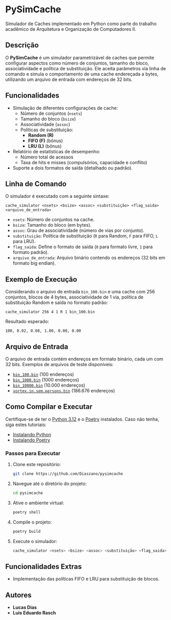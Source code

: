 # PySimCache

Simulador de Caches implementado em Python como parte do trabalho acadêmico de Arquitetura e Organização de Computadores II.

## Descrição

O **PySimCache** é um simulador parametrizável de caches que permite configurar aspectos como número de conjuntos, tamanho do bloco, associatividade e política de substituição. Ele aceita parâmetros via linha de comando e simula o comportamento de uma cache endereçada a bytes, utilizando um arquivo de entrada com endereços de 32 bits.

## Funcionalidades

- Simulação de diferentes configurações de cache:
  - Número de conjuntos (`nsets`)
  - Tamanho do bloco (`bsize`)
  - Associatividade (`assoc`)
  - Políticas de substituição:
    - **Random (R)**
    - **FIFO (F)** (bônus)
    - **LRU (L)** (bônus)
- Relatório de estatísticas de desempenho:
  - Número total de acessos
  - Taxa de hits e misses (compulsórios, capacidade e conflito)
- Suporte a dois formatos de saída (detalhado ou padrão).

## Linha de Comando

O simulador é executado com a seguinte sintaxe:

```
cache_simulator <nsets> <bsize> <assoc> <substituição> <flag_saida> <arquivo_de_entrada>
```

- `nsets`: Número de conjuntos na cache.
- `bsize`: Tamanho do bloco (em bytes).
- `assoc`: Grau de associatividade (número de vias por conjunto).
- `substituição`: Política de substituição (`R` para Random, `F` para FIFO, `L` para LRU).
- `flag_saida`: Define o formato de saída (`0` para formato livre, `1` para formato padrão).
- `arquivo_de_entrada`: Arquivo binário contendo os endereços (32 bits em formato big endian).

## Exemplo de Execução

Considerando o arquivo de entrada `bin_100.bin` e uma cache com 256 conjuntos, blocos de 4 bytes, associatividade de 1 via, política de substituição Random e saída no formato padrão:

```
cache_simulator 256 4 1 R 1 bin_100.bin
```

Resultado esperado:

```
100, 0.92, 0.08, 1.00, 0.00, 0.00
```

## Arquivo de Entrada

O arquivo de entrada contém endereços em formato binário, cada um com 32 bits. Exemplos de arquivos de teste disponíveis:

- [`bin_100.bin`](./address/bin_100.bin) (100 endereços)
- [`bin_1000.bin`](./address/bin_1000.bin) (1000 endereços)
- [`bin_10000.bin`](./address/bin_10000.bin) (10.000 endereços)
- [`vortex.in.sem.persons.bin`](./address/vortex.in.sem.persons.bin) (186.676 endereços)

## Como Compilar e Executar

Certifique-se de ter o [Python 3.12](https://www.python.org/) e o [Poetry](https://python-poetry.org/) instalados. Caso não tenha, siga estes tutoriais:

- [Instalando Python](https://realpython.com/installing-python/)
- [Instalando Poetry](https://python-poetry.org/docs/#installing-with-the-official-installer)

### Passos para Executar

1. Clone este repositório:
    ```bash
    git clone https://github.com/Diaszano/pysimcache
    ```
2. Navegue até o diretório do projeto:
    ```bash
    cd pysimcache
    ```
3. Ative o ambiente virtual:
    ```bash
    poetry shell
    ```
4. Compile o projeto:
    ```bash
    poetry build
    ```
5. Execute o simulador:
   ```bash
   cache_simulator <nsets> <bsize> <assoc> <substituição> <flag_saida> <arquivo_de_entrada>
   ```

## Funcionalidades Extras

- Implementação das políticas FIFO e LRU para substituição de blocos.

## Autores

- **Lucas Dias**
- **Luis Eduardo Rasch**
